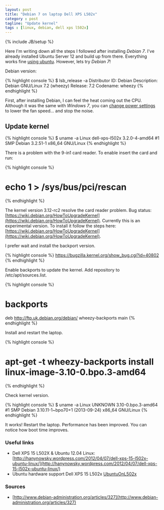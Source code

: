 ```yaml
---
layout: post
title: "Debian 7 on laptop Dell XPS L502x"
category : post
tagline: "Update kernel"
tags : [linux, debian, dell xps l502x]
---
```

{% include JB/setup %}

Here I'm writing down all the steps I followed after installing *Debian 7*. I've already installed Ubuntu Server 12 and build up from there. Everything works fine [using ubuntu][UbuntuOnL502x]. However, lets try *Debian 7*!

Debian version: 

{% highlight console %}
$ lsb_release -a
Distributor ID:	Debian
Description:	Debian GNU/Linux 7.2 (wheezy)
Release:	7.2
Codename:	wheezy
{% endhighlight %}

First, after installing Debian, I can feel the heat coming out the CPU. Although it was the same with *Windows 7*, you can [change power settings](http://en.community.dell.com/support-forums/laptop/f/3518/t/19442104.aspx) to lower the fan speed... and stop the noise.

## Update kernel

{% highlight console %}
$ uname -a
Linux dell-xps-l502x 3.2.0-4-amd64 #1 SMP Debian 3.2.51-1 x86_64 GNU/Linux
{% endhighlight %}

There is a problem with the 9-in1 card reader. To enable insert the card and run:

{% highlight console %}
# echo 1 > /sys/bus/pci/rescan
{% endhighlight %}

The kernel version 3.12-rc2 resolve the card reader problem. Bug status: [https://wiki.debian.org/HowToUpgradeKernel](https://wiki.debian.org/HowToUpgradeKernel). Currently this is an experimental version. To install it follow the steps here: [https://wiki.debian.org/HowToUpgradeKernel](https://wiki.debian.org/HowToUpgradeKernel).

I prefer wait and install the backport version.

{% highlight console %}
https://bugzilla.kernel.org/show_bug.cgi?id=40802
{% endhighlight %}

Enable backports to update the kernel. Add repository to /etc/apt/sources.list.

{% highlight console %}
# backports
deb http://ftp.uk.debian.org/debian/ wheezy-backports main 
{% endhighlight %}

Install and restart the laptop.

{% highlight console %}
# apt-get -t wheezy-backports install linux-image-3.10-0.bpo.3-amd64
{% endhighlight %}

Check kernel version.

{% highlight console %}
$ uname -a
Linux UNKNOWN 3.10-0.bpo.3-amd64 #1 SMP Debian 3.10.11-1~bpo70+1 (2013-09-24) x86_64 GNU/Linux
{% endhighlight %}

It works! Restart the laptop. Performance has been improved. You can notice how boot time improves.

### Useful links
- Dell XPS 15 L502X & Ubuntu 12.04 Linux: [http://hanynowsky.wordpress.com/2012/04/07/dell-xps-15-l502x-ubuntu-linux/](http://hanynowsky.wordpress.com/2012/04/07/dell-xps-15-l502x-ubuntu-linux/)
- Ubuntu hardware support Dell XPS 15 L502x [UbuntuOnL502x](UbuntuOnL502x)

### Sources
+ [http://www.debian-administration.org/articles/327](http://www.debian-administration.org/articles/327)

[UbuntuOnL502x]: https://wiki.ubuntu.com/HardwareSupport/Machines/Laptops/Dell/XPS/15
